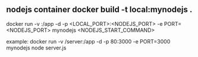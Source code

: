 nodejs container 
docker build  -t local:mynodejs .
---
docker run -v <VOLUME>:/app -d -p <LOCAL_PORT>:<NODEJS_PORT> -e PORT=<NODEJS_PORT> mynodejs <NODEJS_START_COMMAND>

example:
  docker run -v /server:/app -d -p 80:3000 -e PORT=3000  mynodejs node server.js
